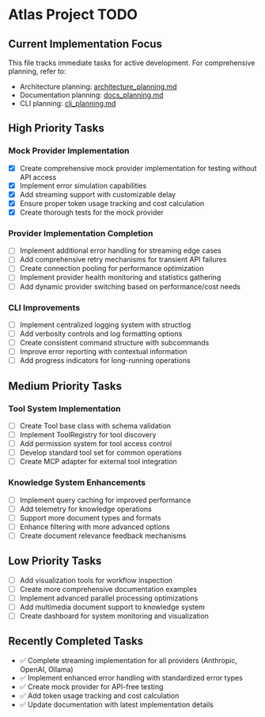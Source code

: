 # Atlas Project TODO

## Current Implementation Focus

This file tracks immediate tasks for active development. For comprehensive planning, refer to:
- Architecture planning: [architecture_planning.md](../planning/architecture_planning.md)
- Documentation planning: [docs_planning.md](../planning/docs_planning.md)
- CLI planning: [cli_planning.md](../planning/cli_planning.md)

## High Priority Tasks

### Mock Provider Implementation
- [x] Create comprehensive mock provider implementation for testing without API access
- [x] Implement error simulation capabilities
- [x] Add streaming support with customizable delay
- [x] Ensure proper token usage tracking and cost calculation
- [x] Create thorough tests for the mock provider

### Provider Implementation Completion
- [ ] Implement additional error handling for streaming edge cases
- [ ] Add comprehensive retry mechanisms for transient API failures
- [ ] Create connection pooling for performance optimization
- [ ] Implement provider health monitoring and statistics gathering
- [ ] Add dynamic provider switching based on performance/cost needs

### CLI Improvements
- [ ] Implement centralized logging system with structlog
- [ ] Add verbosity controls and log formatting options
- [ ] Create consistent command structure with subcommands
- [ ] Improve error reporting with contextual information
- [ ] Add progress indicators for long-running operations

## Medium Priority Tasks

### Tool System Implementation
- [ ] Create Tool base class with schema validation
- [ ] Implement ToolRegistry for tool discovery
- [ ] Add permission system for tool access control
- [ ] Develop standard tool set for common operations
- [ ] Create MCP adapter for external tool integration

### Knowledge System Enhancements
- [ ] Implement query caching for improved performance
- [ ] Add telemetry for knowledge operations
- [ ] Support more document types and formats
- [ ] Enhance filtering with more advanced options
- [ ] Create document relevance feedback mechanisms

## Low Priority Tasks

- [ ] Add visualization tools for workflow inspection
- [ ] Create more comprehensive documentation examples
- [ ] Implement advanced parallel processing optimizations
- [ ] Add multimedia document support to knowledge system
- [ ] Create dashboard for system monitoring and visualization

## Recently Completed Tasks

- ✅ Complete streaming implementation for all providers (Anthropic, OpenAI, Ollama)
- ✅ Implement enhanced error handling with standardized error types
- ✅ Create mock provider for API-free testing
- ✅ Add token usage tracking and cost calculation
- ✅ Update documentation with latest implementation details